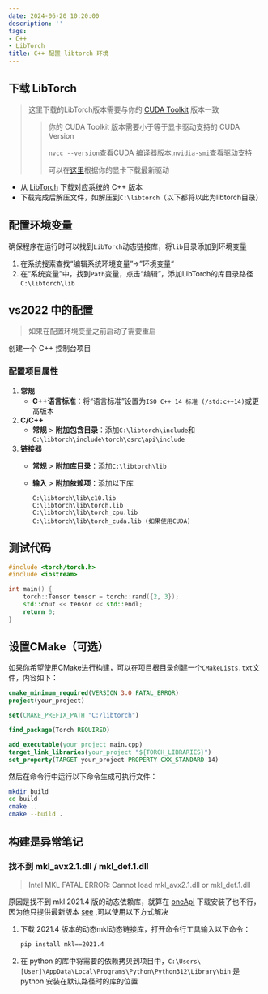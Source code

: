 ```yaml
---
date: 2024-06-20 10:20:00
description: ''
tags:
- C++
- LibTorch
title: C++ 配置 libtorch 环境
---
```

## 下载 LibTorch

> 这里下载的LibTorch版本需要与你的 [CUDA Toolkit](https://developer.nvidia.com/cuda-toolkit-archive) 版本一致
>
>> 你的 CUDA Toolkit 版本需要小于等于显卡驱动支持的 CUDA Version
>>
>> `nvcc --version`查看CUDA 编译器版本,`nvidia-smi`查看驱动支持
>>
>> 可以在[这里](https://www.nvidia.cn/Download/index.aspx)根据你的显卡下载最新驱动
>>

- 从 [LibTorch](https://pytorch.org/) 下载对应系统的 C++ 版本
- 下载完成后解压文件，如解压到`C:\libtorch`（以下都将以此为libtorch目录）

## 配置环境变量

确保程序在运行时可以找到`LibTorch`动态链接库，将`lib`目录添加到环境变量

1. 在系统搜索查找“编辑系统环境变量”->”环境变量“
2. 在“系统变量”中，找到`Path`变量，点击“编辑”，添加LibTorch的库目录路径`C:\libtorch\lib`

## vs2022 中的配置

> 如果在配置环境变量之前启动了需要重启

创建一个 C++ 控制台项目

### 配置项目属性

1. **常规**
   * **C++语言标准**：将“语言标准”设置为`ISO C++ 14 标准 (/std:c++14)`或更高版本
2. **C/C++**
   * **常规** > **附加包含目录**：添加`C:\libtorch\include`和`C:\libtorch\include\torch\csrc\api\include`
3. **链接器**
   * **常规** > **附加库目录**：添加`C:\libtorch\lib`
   * **输入** > **附加依赖项**：添加以下库

     ```plaintext
     C:\libtorch\lib\c10.lib
     C:\libtorch\lib\torch.lib
     C:\libtorch\lib\torch_cpu.lib
     C:\libtorch\lib\torch_cuda.lib (如果使用CUDA)
     ```

## 测试代码

```cpp
#include <torch/torch.h>
#include <iostream>

int main() {
    torch::Tensor tensor = torch::rand({2, 3});
    std::cout << tensor << std::endl;
    return 0;
}
```

## 设置CMake（可选）

如果你希望使用CMake进行构建，可以在项目根目录创建一个`CMakeLists.txt`文件，内容如下：

```cmake
cmake_minimum_required(VERSION 3.0 FATAL_ERROR)
project(your_project)

set(CMAKE_PREFIX_PATH "C:/libtorch")

find_package(Torch REQUIRED)

add_executable(your_project main.cpp)
target_link_libraries(your_project "${TORCH_LIBRARIES}")
set_property(TARGET your_project PROPERTY CXX_STANDARD 14)

```

然后在命令行中运行以下命令生成可执行文件：

```bash
mkdir build
cd build
cmake ..
cmake --build .

```

## 构建是异常笔记

### 找不到 mkl_avx2.1.dll / mkl_def.1.dll

> Intel MKL FATAL ERROR: Cannot load mkl_avx2.1.dll or mkl_def.1.dll

原因是找不到 mkl 2021.4 版的动态依赖库，就算在 [oneApi](https://www.intel.com/content/www/us/en/developer/tools/oneapi/base-toolkit-download.html) 下载安装了也不行，因为他只提供最新版本 [see](https://github.com/pytorch/pytorch/issues/124009#issuecomment-2156183422) ,可以使用以下方式解决

1. 下载 2021.4 版本的动态mkl动态链接库，打开命令行工具输入以下命令：

   ```bash
   pip install mkl==2021.4
   ```
2. 在 python 的库中将需要的依赖拷贝到项目中，`C:\Users\[User]\AppData\Local\Programs\Python\Python312\Library\bin` 是 python 安装在默认路径时的库的位置
